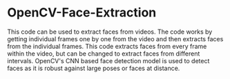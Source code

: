 # OpenCV-Face-Extraction
This code can be used to extract faces from videos. The code works by getting individual frames one by one from the video and then extracts faces from the individual frames. This code extracts faces from every frame within the video, but can be changed to extract faces from different intervals.
OpenCV's CNN based face detection model is used to detect faces as it is robust against large poses or faces at distance.
